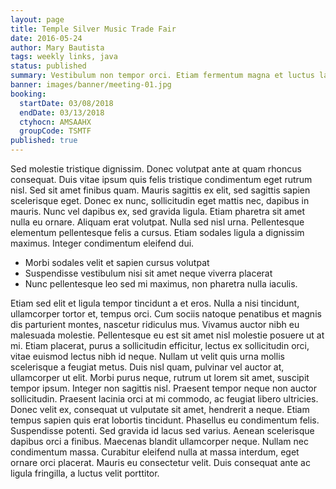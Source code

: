 ```yaml
---
layout: page
title: Temple Silver Music Trade Fair
date: 2016-05-24
author: Mary Bautista
tags: weekly links, java
status: published
summary: Vestibulum non tempor orci. Etiam fermentum magna et luctus lacinia.
banner: images/banner/meeting-01.jpg
booking:
  startDate: 03/08/2018
  endDate: 03/13/2018
  ctyhocn: AMSAAHX
  groupCode: TSMTF
published: true
---
```

Sed molestie tristique dignissim. Donec volutpat ante at quam rhoncus consequat. Duis vitae ipsum quis felis tristique condimentum eget rutrum nisl. Sed sit amet finibus quam. Mauris sagittis ex elit, sed sagittis sapien scelerisque eget. Donec ex nunc, sollicitudin eget mattis nec, dapibus in mauris. Nunc vel dapibus ex, sed gravida ligula. Etiam pharetra sit amet nulla eu ornare. Aliquam erat volutpat. Nulla sed nisl urna. Pellentesque elementum pellentesque felis a cursus. Etiam sodales ligula a dignissim maximus. Integer condimentum eleifend dui.

* Morbi sodales velit et sapien cursus volutpat
* Suspendisse vestibulum nisi sit amet neque viverra placerat
* Nunc pellentesque leo sed mi maximus, non pharetra nulla iaculis.

Etiam sed elit et ligula tempor tincidunt a et eros. Nulla a nisi tincidunt, ullamcorper tortor et, tempus orci. Cum sociis natoque penatibus et magnis dis parturient montes, nascetur ridiculus mus. Vivamus auctor nibh eu malesuada molestie. Pellentesque eu est sit amet nisl molestie posuere ut at mi. Etiam placerat, purus a sollicitudin efficitur, lectus ex sollicitudin orci, vitae euismod lectus nibh id neque. Nullam ut velit quis urna mollis scelerisque a feugiat metus. Duis nisl quam, pulvinar vel auctor at, ullamcorper ut elit.
Morbi purus neque, rutrum ut lorem sit amet, suscipit tempor ipsum. Integer non sagittis nisl. Praesent tempor neque non auctor sollicitudin. Praesent lacinia orci at mi commodo, ac feugiat libero ultricies. Donec velit ex, consequat ut vulputate sit amet, hendrerit a neque. Etiam tempus sapien quis erat lobortis tincidunt. Phasellus eu condimentum felis. Suspendisse potenti. Sed gravida id lacus sed varius. Aenean scelerisque dapibus orci a finibus. Maecenas blandit ullamcorper neque. Nullam nec condimentum massa. Curabitur eleifend nulla at massa interdum, eget ornare orci placerat. Mauris eu consectetur velit. Duis consequat ante ac ligula fringilla, a luctus velit porttitor.
